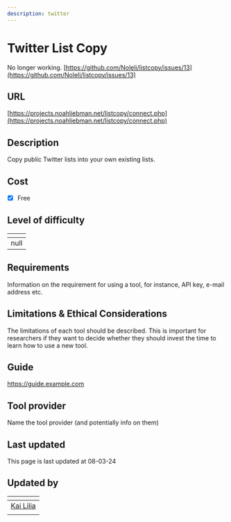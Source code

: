 ```yaml
---
description: twitter
---
```


# Twitter List Copy

No longer working. [https://github.com/Noleli/listcopy/issues/13](https://github.com/Noleli/listcopy/issues/13)

## URL

[https://projects.noahliebman.net/listcopy/connect.php](https://projects.noahliebman.net/listcopy/connect.php)

## Description

Copy public Twitter lists into your own existing lists.

## Cost

* [x] Free

## Level of difficulty

<table><thead><tr><th data-type="rating" data-max="5"></th></tr></thead><tbody><tr><td>null</td></tr></tbody></table>

## Requirements

Information on the requirement for using a tool, for instance, API key, e-mail address etc.

## Limitations & Ethical Considerations

The limitations of each tool should be described. This is important for researchers if they want to decide whether they should invest the time to learn how to use a new tool.

## Guide

https://guide.example.com

## Tool provider

Name the tool provider (and potentially info on them)

## Last updated

This page is last updated at 08-03-24

## Updated by

<table><thead><tr><th data-type="users" data-multiple></th></tr></thead><tbody><tr><td><a href="https://app.gitbook.com/u/sJIljbKbFva9PHVVmkcbA9IcbRj1">Kai Lilia</a></td></tr><tr><td></td></tr></tbody></table>

